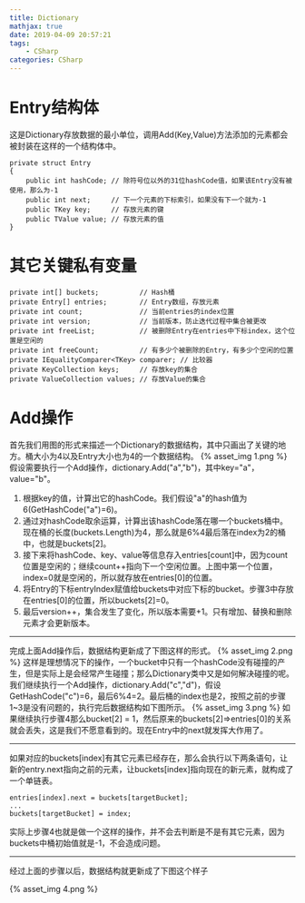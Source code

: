 ```yaml
---
title: Dictionary
mathjax: true
date: 2019-04-09 20:57:21
tags:
    - CSharp
categories: CSharp
---
```

# Entry结构体
这是Dictionary存放数据的最小单位，调用Add(Key,Value)方法添加的元素都会被封装在这样的一个结构体中。
```CSharp
private struct Entry
{
    public int hashCode; // 除符号位以外的31位hashCode值，如果该Entry没有被使用，那么为-1
    public int next;     // 下一个元素的下标索引，如果没有下一个就为-1
    public TKey key;     // 存放元素的键
    public TValue value; // 存放元素的值
}
```
# 其它关键私有变量
```CSharp
private int[] buckets;          // Hash桶
private Entry[] entries;        // Entry数组，存放元素
private int count;              // 当前entries的index位置
private int version;            // 当前版本，防止迭代过程中集合被更改
private int freeList;           // 被删除Entry在entries中下标index，这个位置是空闲的
private int freeCount;          // 有多少个被删除的Entry，有多少个空闲的位置
private IEqualityComparer<TKey> comparer; // 比较器
private KeyCollection keys;     // 存放key的集合
private ValueCollection values; // 存放Value的集合
```
# Add操作
首先我们用图的形式来描述一个Dictionary的数据结构，其中只画出了关键的地方。桶大小为4以及Entry大小也为4的一个数据结构。
{% asset_img 1.png %}
假设需要执行一个Add操作，dictionary.Add("a","b")，其中key="a"，value="b"。
1. 根据key的值，计算出它的hashCode。我们假设"a"的hash值为6(GetHashCode("a")=6)。
2. 通过对hashCode取余运算，计算出该hashCode落在哪一个buckets桶中。现在桶的长度(buckets.Length)为4，那么就是6%4最后落在index为2的桶中，也就是buckets[2]。
3. 接下来将hashCode、key、value等信息存入entries[count]中，因为count位置是空闲的；继续count++指向下一个空闲位置。上图中第一个位置，index=0就是空闲的，所以就存放在entries[0]的位置。
4. 将Entry的下标entryIndex赋值给buckets中对应下标的bucket。步骤3中存放在entries[0]的位置，所以buckets[2]=0。
5. 最后version++，集合发生了变化，所以版本需要+1。只有增加、替换和删除元素才会更新版本。
-----------------------------------------------------------------------------------------------------------------------------------
完成上面Add操作后，数据结构更新成了下图这样的形式。
{% asset_img 2.png %}
这样是理想情况下的操作，一个bucket中只有一个hashCode没有碰撞的产生，但是实际上是会经常产生碰撞；那么Dictionary类中又是如何解决碰撞的呢。
我们继续执行一个Add操作，dictionary.Add("c","d")，假设GetHashCode("c")=6，最后6%4=2。最后桶的index也是2，按照之前的步骤1~3是没有问题的，执行完后数据结构如下图所示。
{% asset_img 3.png %}
如果继续执行步骤4那么bucket[2] = 1，然后原来的buckets[2]=>entries[0]的关系就会丢失，这是我们不愿意看到的。现在Entry中的next就发挥大作用了。

-----------------------------------------------------------------------------------------------------------------------------------
如果对应的buckets[index]有其它元素已经存在，那么会执行以下两条语句，让新的entry.next指向之前的元素，让buckets[index]指向现在的新元素，就构成了一个单链表。
```CSharp
entries[index].next = buckets[targetBucket];
...
buckets[targetBucket] = index;
```
实际上步骤4也就是做一个这样的操作，并不会去判断是不是有其它元素，因为buckets中桶初始值就是-1，不会造成问题。

-----------------------------------------------------------------------------------------------------------------------------------
经过上面的步骤以后，数据结构就更新成了下图这个样子

{% asset_img 4.png %}